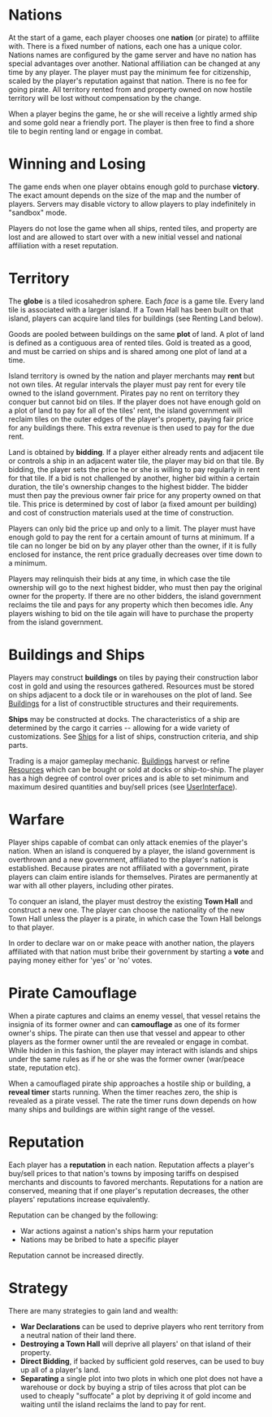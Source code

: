 # Nations #
At the start of a game, each player chooses one **nation** (or pirate) to affilite with. There is a fixed number of nations, each one has a unique color. Nations names are configured by the game server and have no nation has special advantages over another. National affiliation can be changed at any time by any player. The player must pay the minimum fee for citizenship, scaled by the player's reputation against that nation. There is no fee for going pirate. All territory rented from and property owned on now hostile territory will be lost without compensation by the change.

When a player begins the game, he or she will receive a lightly armed ship and some gold near a friendly port. The player is then free to find a shore tile to begin renting land or engage in combat.

# Winning and Losing #
The game ends when one player obtains enough gold to purchase **victory**. The exact amount depends on the size of the map and the number of players. Servers may disable victory to allow players to play indefinitely in "sandbox" mode.

Players do not lose the game when all ships, rented tiles, and property are lost and are allowed to start over with a new initial vessel and national affiliation with a reset reputation.

# Territory #
The **globe** is a tiled icosahedron sphere. Each _face_ is a game tile. Every land tile is associated with a larger island. If a Town Hall has been built on that island, players can acquire land tiles for buildings (see Renting Land below).

Goods are pooled between buildings on the same **plot** of land. A plot of land is defined as a contiguous area of rented tiles. Gold is treated as a good, and must be carried on ships and is shared among one plot of land at a time.

Island territory is owned by the nation and player merchants may **rent** but not own tiles. At regular intervals the player must pay rent for every tile owned to the island government. Pirates pay no rent on territory they conquer but cannot bid on tiles. If the player does not have enough gold on a plot of land to pay for all of the tiles' rent, the island government will reclaim tiles on the outer edges of the player's property, paying fair price for any buildings there. This extra revenue is then used to pay for the due rent.

Land is obtained by **bidding**. If a player either already rents and adjacent tile or controls a ship in an adjacent water tile, the player may bid on that tile. By bidding, the player sets the price he or she is willing to pay regularly in rent for that tile. If a bid is not challenged by another, higher bid within a certain duration, the tile's ownership changes to the highest bidder. The bidder must then pay the previous owner fair price for any property owned on that tile. This price is determined by cost of labor (a fixed amount per building) and cost of construction materials used at the time of construction.

Players can only bid the price up and only to a limit. The player must have enough gold to pay the rent for a certain amount of turns at minimum. If a tile can no longer be bid on by any player other than the owner, if it is fully enclosed for instance, the rent price gradually decreases over time down to a minimum.

Players may relinquish their bids at any time, in which case the tile ownership will go to the next highest bidder, who must then pay the original owner for the property. If there are no other bidders, the island government reclaims the tile and pays for any property which then becomes idle. Any players wishing to bid on the tile again will have to purchase the property from the island government.

# Buildings and Ships #
Players may construct **buildings** on tiles by paying their construction labor cost in gold and using the resources gathered. Resources must be stored on ships adjacent to a dock tile or in warehouses on the plot of land. See [Buildings](Buildings.md) for a list of constructible structures and their requirements.

**Ships** may be constructed at docks. The characteristics of a ship are determined by the cargo it carries -- allowing for a wide variety of customizations. See [Ships](Ships.md) for a list of ships, construction criteria, and ship parts.

Trading is a major gameplay mechanic. [Buildings](Buildings.md) harvest or refine [Resources](Resources.md) which can be bought or sold at docks or ship-to-ship. The player has a high degree of control over prices and is able to set minimum and maximum desired quantities and buy/sell prices (see [UserInterface](UserInterface.md)).

# Warfare #
Player ships capable of combat can only attack enemies of the player's nation. When an island is conquered by a player, the island government is overthrown and a new government, affiliated to the player's nation is established. Because pirates are not affiliated with a government, pirate players can claim entire islands for themselves. Pirates are permanently at war with all other players, including other pirates.

To conquer an island, the player must destroy the existing **Town Hall** and construct a new one. The player can choose the nationality of the new Town Hall unless the player is a pirate, in which case the Town Hall belongs to that player.

In order to declare war on or make peace with another nation, the players affiliated with that nation must bribe their government by starting a **vote** and paying money either for 'yes' or 'no' votes.

# Pirate Camouflage #
When a pirate captures and claims an enemy vessel, that vessel retains the insignia of its former owner and can **camouflage** as one of its former owner's ships. The pirate can then use that vessel and appear to other players as the former owner until the are revealed or engage in combat. While hidden in this fashion, the player may interact with islands and ships under the same rules as if he or she was the former owner (war/peace state, reputation etc).

When a camouflaged pirate ship approaches a hostile ship or building, a **reveal timer** starts running. When the timer reaches zero, the ship is revealed as a pirate vessel. The rate the timer runs down depends on how many ships and buildings are within sight range of the vessel.

# Reputation #
Each player has a **reputation** in each nation. Reputation affects a player's buy/sell prices to that nation's towns by imposing tariffs on despised merchants and discounts to favored merchants. Reputations for a nation are conserved, meaning that if one player's reputation decreases, the other players' reputations increase equivalently.

Reputation can be changed by the following:
  * War actions against a nation's ships harm your reputation
  * Nations may be bribed to hate a specific player

Reputation cannot be increased directly.

# Strategy #
There are many strategies to gain land and wealth:
  * **War Declarations** can be used to deprive players who rent territory from a neutral nation of their land there.
  * **Destroying a Town Hall** will deprive all players' on that island of their property.
  * **Direct Bidding**, if backed by sufficient gold reserves, can be used to buy up all of a player's land.
  * **Separating** a single plot into two plots in which one plot does not have a warehouse or dock by buying a strip of tiles across that plot can be used to cheaply "suffocate" a plot by depriving it of gold income and waiting until the island reclaims the land to pay for rent.